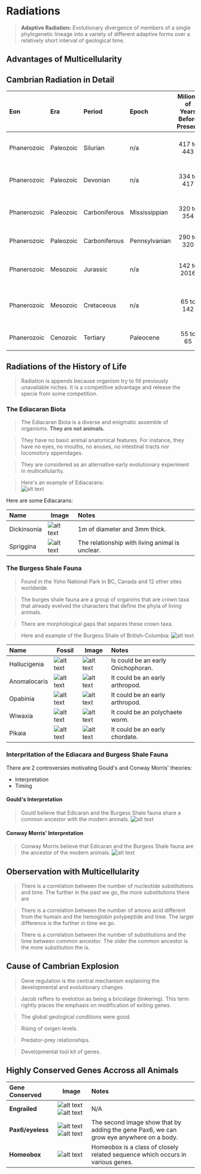 # Radiations

>  __Adaptive Radiation:__ Evolutionary divergence of members of a single phylogenetic lineage into a variety of different adaptive forms over a relatively short interval of geological time.

## Advantages of Multicellularity




## Cambrian Radiation in Detail


| Eon | Era | Period | Epoch | Milions of Years Before Present | Duration in Millions of Years | Major Organic Events |
|:----|:----|:-------|:------|:-------------------------------:|:-----------------------------:|:---------------------|
| Phanerozoic | Paleozoic | Silurian | n/a | 417 to 443 | 26 | First land plants. First land invertebrate. |
| Phanerozoic | Paleozoic | Devonian | n/a | 334 to 417 | 63 | Rise of fishes. First land vertebrate. |
| Phanerozoic | Paleozoic | Carboniferous | Mississippian | 320 to 354 | 34 | Development of amphibians and insects. |
| Phanerozoic | Paleozoic | Carboniferous | Pennsylvanian | 290 to 320 | 30 | Appearance of early reptiles. |
| Phanerozoic | Mesozoic | Jurassic | n/a | 142 to 2016 | 64 | Rise of giant dinosaurs. Appearance of birds. |
| Phanerozoic | Mesozoic | Cretaceous | n/a | 65 to 142 | 77 | Extinction of dinosaurs. First flowering plants. |
| Phanerozoic | Cenozoic | Tertiary | Paleocene | 55 to 65 | 10 | Radiation of primitive mammals. |


## Radiations of the History of Life

  > Radiation is appends because organism try to fill previously unavailable niches. It is a competitive advantage and release the specie from some competition.
  
  
### The Ediacaran Biota

  > The Ediacaran Biota is a diverse and enigmatic assemble of organisms. __They are not animals.__
  
  > They have no basic animal anatomical features. For instance, they have no eyes, no mouths, no anuses, no intestinal tracts nor locomotory appendages.
  
  > They are considered as an alternative early evolutionary experiment in multicellularity.

  > Here's an example of Ediacarans:  
  ![alt text](lecture_data/ediacaran.png "Softbodied animals found in the Ediacaran tidal of south Australia.")
  
Here are some Ediacarans:

|     Name    | Image | Notes |
|:------------|-------|:------|
| Dickinsonia | ![alt text](lecture_data/Dickinsonia.png "Dickinsonia Fossil") | 1m of diameter and 3mm thick. |
| Spriggina | ![alt text](lecture_data/Spriggina.png "Spriggina Fossil") | The relationship with living animal is unclear. |


### The Burgess Shale Fauna

  > Found in the Yoho National Park in BC, Canada and 12 other sites worldwide.
  
  > The burges shale fauna are a group of organims that are crown taxa that already evelved the characters that define the phyla of living animals.
  
  > There are morphological gaps that separes these crown taxa.
  
  > Here and example of the Burgess Shale of British-Columbia:
  ![alt text](lecture_data/burgess.png "Example of the Burgess Shale of BC")
  
|     Name    | Fossil | Image | Notes |
|:------------|--------|-------|:------|
| Hallucigenia | ![alt text](lecture_data/fossil_hallucigenia.png "Fossil of an Hallucigenia") | ![alt text](lecture_data/hallucigenia.png "Hallucigenia") | Is could be an early Onichophoran. |
| Anomalocaris | ![alt text](lecture_data/fossil_anomalocaris.png "Fossil of an Anomalocaris") | ![alt text](lecture_data/Anomalocaris.png "Anomalocaris") | It could be an early arthropod. |
| Opabinia | ![alt text](lecture_data/fossil_Opabinia.png "Fossil of an Opabinia") | ![alt text](lecture_data/Opabinia.png "Opabinia") | It could be an early arthropod. |
| Wiwaxia | ![alt text](lecture_data/fossil_Wiwaxia.png "Fossil of an Wiwaxia") | ![alt text](lecture_data/Wiwaxia.png "Wiwaxia") | It could be an polychaete worm. |
| Pikaia | ![alt text](lecture_data/fossil_Pikaia.png "Fossil of an Pikaia") | ![alt text](lecture_data/Pikaia.png "Wiwaxia") | It could be an early chordate. |


### Interpritation of the Ediacara and Burgess Shale Fauna

There are 2 controversies motivating Gould's and Conway Morris' theories:

  * Interpretation
  * Timing

#### Gould's Interpretation

  > Gould believe that Edicaran and the Burgess Shale fauna share a common ancestor with the modern animals. 
  ![alt text](lecture_data/gould.png "Gould's interpretation")
  
  
#### Conway Morris' Interpretation

  > Conway Morris believe that Edicaran and the Burgess Shale fauna are the ancestor of the modern animals. 
  ![alt text](lecture_data/conway.png "Conway Morris' interpretation")


## Oberservation with Multicellularity

  > There is a correlation between the number of nucleotide substitutions and time. The further in the past we go, the more substitutions there are
  
  > There is a correlation between the number of amono acid different from the humain and the hemoglobin polypeptide and time. The larger difference is the further in time we go.
  
  > There is a correlation between the number of substitutions and the time between common ancestor. The older the common ancestor is the more substitution the is.
  
  
## Cause of Cambrian Explosion

  > Gene regulation is the central mechanism explaining the developmental and evolutionary changes.
  
  > Jacob reffers to evelotion as being a bricolage (tinkering). This term rightly places the emphasis on modification of exiting genes.
  
  > The global geological conditions were good.
  
  > Rising of oxigen levels.
  
  > Predator-prey relationships.
  
  > Developmental tool kit of genes.
  
  
## Highly Conserved Genes Accross all Animals


| Gene Conserved | Image | Notes |
|:---------------|-------|:------|
| __Engrailed__ | ![alt text](lecture_data/engrailed_1.png "Engrailed") ![alt text](lecture_data/engrailed_2.png "Engrailed") | N/A |
| __Pax6/eyeless__ | ![alt text](lecture_data/pax6.png "Pax6") ![alt text](lecture_data/pax6_2.png "Pax6") | The second image show that by adding the gene Pax6, we can grow eye anywhere on a body. |
| __Homeobox__ | ![alt text](lecture_data/homeobox.png "Pax6") | Homeobox is a class of closely related sequence which occurs in various genes. |





















